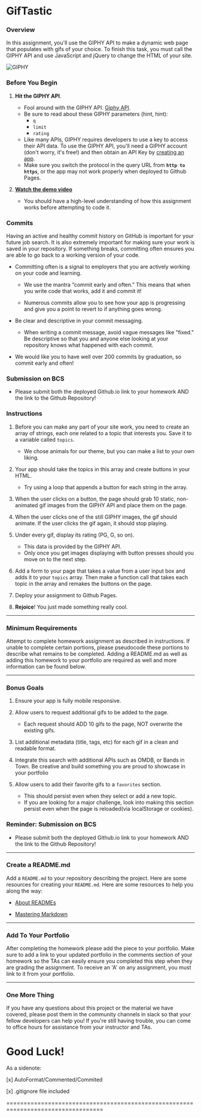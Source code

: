 # GifTastic

### Overview

In this assignment, you'll use the GIPHY API to make a dynamic web page that populates with gifs of your choice. To finish this task, you must call the GIPHY API and use JavaScript and jQuery to change the HTML of your site.

![GIPHY](Images/1-giphy.jpg)

### Before You Begin

1. **Hit the GIPHY API**.
   * Fool around with the GIPHY API. [Giphy API](https://developers.giphy.com/docs/).
   * Be sure to read about these GIPHY parameters (hint, hint):
     * `q`
     * `limit`
     * `rating`
   * Like many APIs, GIPHY requires developers to use a key to access their API data. To use the GIPHY API, you'll need a GIPHY account (don't worry, it's free!) and then obtain an API Key by [creating an app](https://developers.giphy.com/dashboard/?create=true).
   * Make sure you switch the protocol in the query URL from **`http to https`**, or the app may not work properly when deployed to Github Pages.

2. **[Watch the demo video](https://youtu.be/BqreERTLjgQ)**

   * You should have a high-level understanding of how this assignment works before attempting to code it.

### Commits

Having an active and healthy commit history on GitHub is important for your future job search. It is also extremely important for making sure your work is saved in your repository. If something breaks, committing often ensures you are able to go back to a working version of your code.

* Committing often is a signal to employers that you are actively working on your code and learning.

  * We use the mantra “commit early and often.”  This means that when you write code that works, add it and commit it!

  * Numerous commits allow you to see how your app is progressing and give you a point to revert to if anything goes wrong.

* Be clear and descriptive in your commit messaging.

  * When writing a commit message, avoid vague messages like "fixed." Be descriptive so that you and anyone else looking at your repository knows what happened with each commit.

* We would like you to have well over 200 commits by graduation, so commit early and often!

### Submission on BCS

* Please submit both the deployed Github.io link to your homework AND the link to the Github Repository!

### Instructions

1. Before you can make any part of your site work, you need to create an array of strings, each one related to a topic that interests you. Save it to a variable called `topics`.
   * We chose animals for our theme, but you can make a list to your own liking.

2. Your app should take the topics in this array and create buttons in your HTML.
   * Try using a loop that appends a button for each string in the array.

3. When the user clicks on a button, the page should grab 10 static, non-animated gif images from the GIPHY API and place them on the page.

4. When the user clicks one of the still GIPHY images, the gif should animate. If the user clicks the gif again, it should stop playing.

5. Under every gif, display its rating (PG, G, so on).
   * This data is provided by the GIPHY API.
   * Only once you get images displaying with button presses should you move on to the next step.

6. Add a form to your page that takes a value from a user input box and adds it to your `topics` array. Then make a function call that takes each topic in the array and remakes the buttons on the page.

7. Deploy your assignment to Github Pages.

8. **Rejoice**! You just made something really cool.

- - -

### Minimum Requirements

Attempt to complete homework assignment as described in instructions. If unable to complete certain portions, please pseudocode these portions to describe what remains to be completed. Adding a README.md as well as adding this homework to your portfolio are required as well and more information can be found below.

- - -

### Bonus Goals

1. Ensure your app is fully mobile responsive.

2. Allow users to request additional gifs to be added to the page.
   * Each request should ADD 10 gifs to the page, NOT overwrite the existing gifs.

3. List additional metadata (title, tags, etc) for each gif in a clean and readable format.

4. Integrate this search with additional APIs such as OMDB, or Bands in Town. Be creative and build something you are proud to showcase in your portfolio

5. Allow users to add their favorite gifs to a `favorites` section.
   * This should persist even when they select or add a new topic.
   * If you are looking for a major challenge, look into making this section persist even when the page is reloaded(via localStorage or cookies).

### Reminder: Submission on BCS

* Please submit both the deployed Github.io link to your homework AND the link to the Github Repository!

- - -

### Create a README.md

Add a `README.md` to your repository describing the project. Here are some resources for creating your `README.md`. Here are some resources to help you along the way:

* [About READMEs](https://help.github.com/articles/about-readmes/)

* [Mastering Markdown](https://guides.github.com/features/mastering-markdown/)

- - -

### Add To Your Portfolio

After completing the homework please add the piece to your portfolio. Make sure to add a link to your updated portfolio in the comments section of your homework so the TAs can easily ensure you completed this step when they are grading the assignment. To receive an 'A' on any assignment, you must link to it from your portfolio.

- - -

### One More Thing

If you have any questions about this project or the material we have covered, please post them in the community channels in slack so that your fellow developers can help you! If you're still having trouble, you can come to office hours for assistance from your instructor and TAs.

**Good Luck!**
==================================================================================
As a sidenote:

 [x] AutoFormat/Commented/Commited

 [x] .gitignore file included

 ==================================================================================
